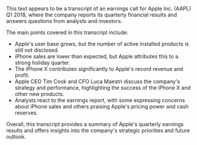 This text appears to be a transcript of an earnings call for Apple Inc. (AAPL) Q1 2018, where the company reports its quarterly financial results and answers questions from analysts and investors.

The main points covered in this transcript include:

* Apple's user base grows, but the number of active installed products is still not disclosed.
* iPhone sales are lower than expected, but Apple attributes this to a strong holiday quarter.
* The iPhone X contributes significantly to Apple's record revenue and profit.
* Apple CEO Tim Cook and CFO Luca Maestri discuss the company's strategy and performance, highlighting the success of the iPhone X and other new products.
* Analysts react to the earnings report, with some expressing concerns about iPhone sales and others praising Apple's pricing power and cash reserves.

Overall, this transcript provides a summary of Apple's quarterly earnings results and offers insights into the company's strategic priorities and future outlook.